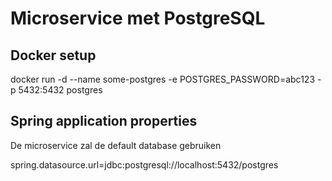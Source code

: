 # Microservice met PostgreSQL

## Docker setup

docker run -d --name some-postgres -e POSTGRES_PASSWORD=abc123 -p 5432:5432 postgres

## Spring application properties

De microservice zal de default database gebruiken

spring.datasource.url=jdbc:postgresql://localhost:5432/postgres